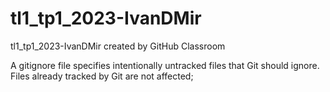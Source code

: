 # tl1_tp1_2023-IvanDMir
tl1_tp1_2023-IvanDMir created by GitHub Classroom

A gitignore file specifies intentionally untracked files that Git should ignore. Files already tracked by Git are not affected; 
